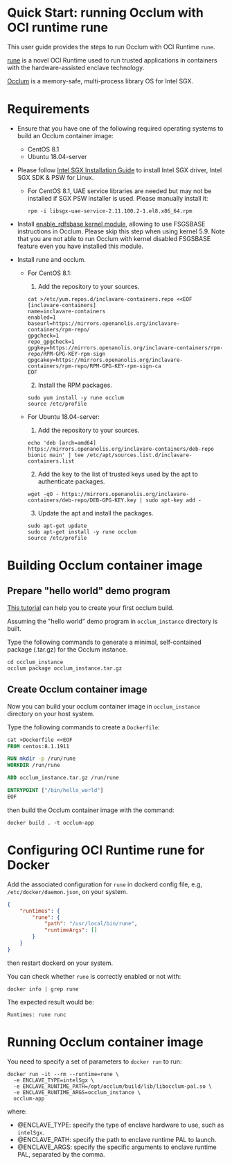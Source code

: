 # Quick Start: running Occlum with OCI runtime rune

This user guide provides the steps to run Occlum with OCI Runtime `rune`.

[rune](https://github.com/alibaba/inclavare-containers/tree/master/rune) is a novel OCI Runtime used to run trusted applications in containers with the hardware-assisted enclave technology.

[Occlum](https://github.com/occlum/occlum) is a memory-safe, multi-process library OS for Intel SGX.

# Requirements

- Ensure that you have one of the following required operating systems to build an Occlum container image:
  - CentOS 8.1
  - Ubuntu 18.04-server

- Please follow [Intel SGX Installation Guide](https://download.01.org/intel-sgx/sgx-linux/2.11/docs/Intel_SGX_Installation_Guide_Linux_2.11_Open_Source.pdf) to install Intel SGX driver, Intel SGX SDK & PSW for Linux.
  - For CentOS 8.1, UAE service libraries are needed but may not be installed if SGX PSW installer is used. Please manually install it:
    ```shell
    rpm -i libsgx-uae-service-2.11.100.2-1.el8.x86_64.rpm
    ```

- Install [enable_rdfsbase kernel module](https://github.com/occlum/enable_rdfsbase#how-to-build), allowing to use FSGSBASE instructions in Occlum. Please skip this step when using kernel 5.9. Note that you are not able to run Occlum with kernel disabled FSGSBASE feature even you have installed this module.

- Install rune and occlum.
  - For CentOS 8.1:
    1. Add the repository to your sources.
    ```shell
    cat >/etc/yum.repos.d/inclavare-containers.repo <<EOF
    [inclavare-containers]
    name=inclavare-containers
    enabled=1
    baseurl=https://mirrors.openanolis.org/inclavare-containers/rpm-repo/
    gpgcheck=1
    repo_gpgcheck=1
    gpgkey=https://mirrors.openanolis.org/inclavare-containers/rpm-repo/RPM-GPG-KEY-rpm-sign
    gpgcakey=https://mirrors.openanolis.org/inclavare-containers/rpm-repo/RPM-GPG-KEY-rpm-sign-ca
    EOF
    ```

    2. Install the RPM packages.
    ```shell
    sudo yum install -y rune occlum
    source /etc/profile
    ```

  - For Ubuntu 18.04-server:
    1. Add the repository to your sources.
    ```shell
    echo 'deb [arch=amd64] https://mirrors.openanolis.org/inclavare-containers/deb-repo bionic main' | tee /etc/apt/sources.list.d/inclavare-containers.list
    ```

    2. Add the key to the list of trusted keys used by the apt to authenticate packages.
    ```shell
    wget -qO - https://mirrors.openanolis.org/inclavare-containers/deb-repo/DEB-GPG-KEY.key | sudo apt-key add -
    ```

    3. Update the apt and install the packages.
    ```shell
    sudo apt-get update
    sudo apt-get install -y rune occlum
    source /etc/profile
    ```

# Building Occlum container image

## Prepare "hello world" demo program

[This tutorial](https://github.com/occlum/occlum#hello-occlum) can help you to create your first occlum build.

Assuming the "hello world" demo program in `occlum_instance` directory is built.

Type the following commands to generate a minimal, self-contained package (.tar.gz) for the Occlum instance.

```shell
cd occlum_instance
occlum package occlum_instance.tar.gz
```

## Create Occlum container image

Now you can build your occlum container image in `occlum_instance` directory on your host system.

Type the following commands to create a `Dockerfile`:

```Dockerfile
cat >Dockerfile <<EOF
FROM centos:8.1.1911

RUN mkdir -p /run/rune
WORKDIR /run/rune

ADD occlum_instance.tar.gz /run/rune

ENTRYPOINT ["/bin/hello_world"]
EOF
```

then build the Occlum container image with the command:

```shell
docker build . -t occlum-app
```

# Configuring OCI Runtime rune for Docker

Add the associated configuration for `rune` in dockerd config file, e.g, `/etc/docker/daemon.json`, on your system.

```json
{
	"runtimes": {
		"rune": {
			"path": "/usr/local/bin/rune",
			"runtimeArgs": []
		}
	}
}
```

then restart dockerd on your system.

You can check whether `rune` is correctly enabled or not with:

```shell
docker info | grep rune
```

The expected result would be:

```
Runtimes: rune runc
```

# Running Occlum container image

You need to specify a set of parameters to `docker run` to run:

```shell
docker run -it --rm --runtime=rune \
  -e ENCLAVE_TYPE=intelSgx \
  -e ENCLAVE_RUNTIME_PATH=/opt/occlum/build/lib/libocclum-pal.so \
  -e ENCLAVE_RUNTIME_ARGS=occlum_instance \
  occlum-app
```

where:
- @ENCLAVE_TYPE: specify the type of enclave hardware to use, such as `intelSgx`.
- @ENCLAVE_PATH: specify the path to enclave runtime PAL to launch.
- @ENCLAVE_ARGS: specify the specific arguments to enclave runtime PAL, separated by the comma.
